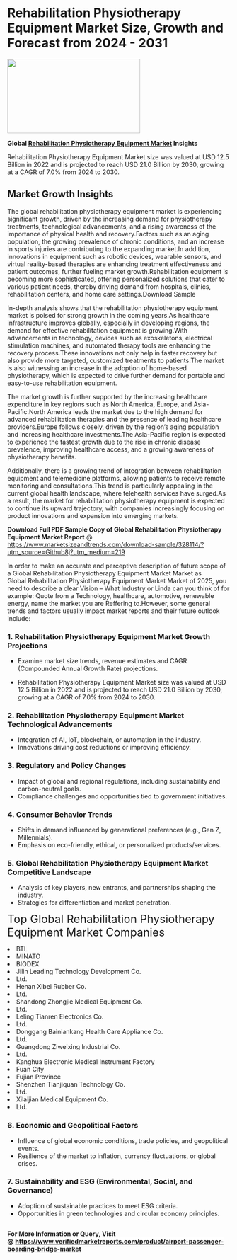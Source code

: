 <H1>Rehabilitation Physiotherapy Equipment Market Size, Growth and Forecast from 2024 - 2031</H1><img class="aligncenter size-medium wp-image-584254" src="https://thirdeyenews.in/wp-content/uploads/2024/09/Global-Market-Research-300x168.jpeg" alt="" width="300" height="168" /><p><strong>Global&nbsp;<a href="https://www.marketsizeandtrends.com/download-sample/328114/?utm_source=Github8j?utm_medium=219">Rehabilitation Physiotherapy Equipment Market</a> Insights</strong></p><p>Rehabilitation Physiotherapy Equipment Market size was valued at USD 12.5 Billion in 2022 and is projected to reach USD 21.0 Billion by 2030, growing at a CAGR of 7.0% from 2024 to 2030.</p><p><h2>Market Growth Insights</h2> <p>The global rehabilitation physiotherapy equipment market is experiencing significant growth, driven by the increasing demand for physiotherapy treatments, technological advancements, and a rising awareness of the importance of physical health and recovery.Factors such as an aging population, the growing prevalence of chronic conditions, and an increase in sports injuries are contributing to the expanding market.In addition, innovations in equipment such as robotic devices, wearable sensors, and virtual reality-based therapies are enhancing treatment effectiveness and patient outcomes, further fueling market growth.Rehabilitation equipment is becoming more sophisticated, offering personalized solutions that cater to various patient needs, thereby driving demand from hospitals, clinics, rehabilitation centers, and home care settings.Download Sample</p> <p>In-depth analysis shows that the rehabilitation physiotherapy equipment market is poised for strong growth in the coming years.As healthcare infrastructure improves globally, especially in developing regions, the demand for effective rehabilitation equipment is growing.With advancements in technology, devices such as exoskeletons, electrical stimulation machines, and automated therapy tools are enhancing the recovery process.These innovations not only help in faster recovery but also provide more targeted, customized treatments to patients.The market is also witnessing an increase in the adoption of home-based physiotherapy, which is expected to drive further demand for portable and easy-to-use rehabilitation equipment.</p> <p>The market growth is further supported by the increasing healthcare expenditure in key regions such as North America, Europe, and Asia-Pacific.North America leads the market due to the high demand for advanced rehabilitation therapies and the presence of leading healthcare providers.Europe follows closely, driven by the region’s aging population and increasing healthcare investments.The Asia-Pacific region is expected to experience the fastest growth due to the rise in chronic disease prevalence, improving healthcare access, and a growing awareness of physiotherapy benefits.</p> <p>Additionally, there is a growing trend of integration between rehabilitation equipment and telemedicine platforms, allowing patients to receive remote monitoring and consultations.This trend is particularly appealing in the current global health landscape, where telehealth services have surged.As a result, the market for rehabilitation physiotherapy equipment is expected to continue its upward trajectory, with companies increasingly focusing on product innovations and expansion into emerging markets.</p> <p></p><p><span class=""><strong>Download Full PDF Sample Copy of Global Rehabilitation Physiotherapy Equipment Market Report</strong> @ <a href="https://www.marketsizeandtrends.com/download-sample/328114/?utm_source=Github8j?utm_medium=219" target="_blank">https://www.marketsizeandtrends.com/download-sample/328114/?utm_source=Github8j?utm_medium=219</a></span></p><p>In order to make an accurate and perceptive description of future scope of a Global&nbsp;Rehabilitation Physiotherapy Equipment Market Market as Global&nbsp;Rehabilitation Physiotherapy Equipment Market Market of 2025, you need to describe a clear Vision &ndash; What Industry or Linda can you think of for example: Quote from a Technology, healthcare, automotive, renewable energy, name the market you are Reffering to.However, some general trends and factors usually impact market reports and their future outlook include:</p><h3>1.&nbsp;<strong>Rehabilitation Physiotherapy Equipment Market Growth Projections</strong></h3><ul><li>Examine market size trends, revenue estimates and CAGR (Compounded Annual Growth Rate) projections.</li><li><p>Rehabilitation Physiotherapy Equipment Market size was valued at USD 12.5 Billion in 2022 and is projected to reach USD 21.0 Billion by 2030, growing at a CAGR of 7.0% from 2024 to 2030.</p></li></ul><h3>2.&nbsp;<strong>Rehabilitation Physiotherapy Equipment Market Technological Advancements</strong></h3><ul><li>Integration of AI, IoT, blockchain, or automation in the industry.</li><li>Innovations driving cost reductions or improving efficiency.</li></ul><h3>3.&nbsp;<strong>Regulatory and Policy Changes</strong></h3><ul><li>Impact of global and regional regulations, including sustainability and carbon-neutral goals.</li><li>Compliance challenges and opportunities tied to government initiatives.</li></ul><h3>4.&nbsp;<strong>Consumer Behavior Trends</strong></h3><ul><li>Shifts in demand influenced by generational preferences (e.g., Gen Z, Millennials).</li><li>Emphasis on eco-friendly, ethical, or personalized products/services.</li></ul><h3>5.&nbsp;<strong>Global Rehabilitation Physiotherapy Equipment Market Competitive Landscape</strong></h3><ul><li>Analysis of key players, new entrants, and partnerships shaping the industry.</li><li>Strategies for differentiation and market penetration.</li></ul><p data-pm-slice="1 1 []"><span style="color: inherit; font-family: inherit; font-size: 25px;">Top Global Rehabilitation Physiotherapy Equipment Market Companies</span></p><div class="" data-test-id=""><p><li>BTL</li><li> MINATO</li><li> BIODEX</li><li> Jilin Leading Technology Development Co.</li><li> Ltd.</li><li> Henan Xibei Rubber Co.</li><li> Ltd.</li><li> Shandong Zhongjie Medical Equipment Co.</li><li> Ltd.</li><li> Leling Tianren Electronics Co.</li><li> Ltd.</li><li> Donggang Bainiankang Health Care Appliance Co.</li><li> Ltd.</li><li> Guangdong Ziweixing Industrial Co.</li><li> Ltd.</li><li> Kanghua Electronic Medical Instrument Factory</li><li> Fuan City</li><li> Fujian Province</li><li> Shenzhen Tianjiquan Technology Co.</li><li> Ltd.</li><li> Xilaijian Medical Equipment Co.</li><li> Ltd.</li></p></div><h3>6.&nbsp;<strong>Economic and Geopolitical Factors</strong></h3><ul><li>Influence of global economic conditions, trade policies, and geopolitical events.</li><li>Resilience of the market to inflation, currency fluctuations, or global crises.</li></ul><h3>7.&nbsp;<strong>Sustainability and ESG (Environmental, Social, and Governance)</strong></h3><ul><li>Adoption of sustainable practices to meet ESG criteria.</li><li>Opportunities in green technologies and circular economy principles.</li></ul><h2><strong style="font-size: 14px;">For More Information or Query, Visit @&nbsp;</strong><a style="background-color: #ffffff; font-size: 14px;" href="https://www.marketsizeandtrends.com/report/rehabilitation-physiotherapy-equipment-market/" target="_blank">https://www.verifiedmarketreports.com/product/airport-passenger-boarding-bridge-market</a></h2>